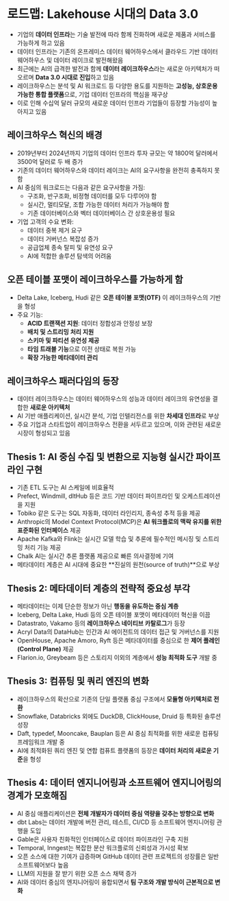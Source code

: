 # 로드맵: Lakehouse 시대의 Data 3.0


* 기업의 **데이터 인프라**는 기술 발전에 따라 함께 진화하며 새로운 제품과 서비스를 가능하게 하고 있음
* 데이터 인프라는 기존의 온프레미스 데이터 웨어하우스에서 클라우드 기반 데이터 웨어하우스 및 데이터 레이크로 발전해왔음
* 최근에는 AI의 급격한 발전과 함께 **데이터 레이크하우스**라는 새로운 아키텍처가 떠오르며 **Data 3.0 시대로 진입**하고 있음
* 레이크하우스는 분석 및 AI 워크로드 등 다양한 용도를 지원하는 **고성능, 상호운용 가능한 통합 플랫폼**으로, 기업 데이터 인프라의 핵심을 재구상
* 이로 인해 수십억 달러 규모의 새로운 데이터 인프라 기업들이 등장할 가능성이 높아지고 있음

레이크하우스 혁신의 배경
-------------

* 2019년부터 2024년까지 기업의 데이터 인프라 투자 규모는 약 1800억 달러에서 3500억 달러로 두 배 증가
* 기존의 데이터 웨어하우스와 데이터 레이크는 AI의 요구사항을 완전히 충족하지 못함
* AI 중심의 워크로드는 다음과 같은 요구사항을 가짐:
  + 구조화, 반구조화, 비정형 데이터를 모두 다루어야 함
  + 실시간, 멀티모달, 조합 가능한 데이터 처리가 가능해야 함
  + 기존 데이터베이스와 벡터 데이터베이스 간 상호운용성 필요
* 기업 고객의 수요 변화:
  + 데이터 중복 제거 요구
  + 데이터 거버넌스 복잡성 증가
  + 공급업체 종속 탈피 및 유연성 요구
  + AI에 적합한 솔루션 탐색의 어려움

오픈 테이블 포맷이 레이크하우스를 가능하게 함
-------------------------

* Delta Lake, Iceberg, Hudi 같은 **오픈 테이블 포맷(OTF)** 이 레이크하우스의 기반을 형성
* 주요 기능:
  + **ACID 트랜잭션 지원**: 데이터 정합성과 안정성 보장
  + **배치 및 스트리밍 처리 지원**
  + **스키마 및 파티션 유연성 제공**
  + **타임 트래블 기능**으로 이전 상태로 복원 가능
  + **확장 가능한 메타데이터 관리**

레이크하우스 패러다임의 등장
---------------

* 데이터 레이크하우스는 데이터 웨어하우스의 성능과 데이터 레이크의 유연성을 결합한 **새로운 아키텍처**
* AI 기반 애플리케이션, 실시간 분석, 기업 인텔리전스를 위한 **차세대 인프라**로 부상
* 주요 기업과 스타트업이 레이크하우스 전환을 서두르고 있으며, 이와 관련된 새로운 시장이 형성되고 있음

Thesis 1: AI 중심 수집 및 변환으로 지능형 실시간 파이프라인 구현
------------------------------------------

* 기존 ETL 도구는 AI 스케일에 비효율적
* Prefect, Windmill, dltHub 등은 코드 기반 데이터 파이프라인 및 오케스트레이션을 지원
* Tobiko 같은 도구는 SQL 자동화, 데이터 라인리지, 종속성 추적 등을 제공
* Anthropic의 Model Context Protocol(MCP)은 **AI 워크플로의 맥락 유지를 위한 표준화된 인터페이스** 제공
* Apache Kafka와 Flink는 실시간 모델 학습 및 추론에 필수적인 메시징 및 스트리밍 처리 기능 제공
* Chalk AI는 실시간 추론 플랫폼 제공으로 빠른 의사결정에 기여
* 메타데이터 계층은 AI 시대에 중요한 \*\*진실의 원천(source of truth)\*\*으로 부상

Thesis 2: 메타데이터 계층의 전략적 중요성 부각
------------------------------

* 메타데이터는 이제 단순한 정보가 아닌 **행동을 유도하는 중심 계층**
* Iceberg, Delta Lake, Hudi 등의 오픈 테이블 포맷이 메타데이터 혁신을 이끔
* Datastrato, Vakamo 등의 **레이크하우스 네이티브 카탈로그**가 등장
* Acryl Data의 DataHub는 인간과 AI 에이전트의 데이터 접근 및 거버넌스를 지원
* OpenHouse, Apache Amoro, Ryft 등은 메타데이터를 중심으로 한 **제어 플레인(Control Plane)** 제공
* Flarion.io, Greybeam 등은 스토리지 이외의 계층에서 **성능 최적화 도구** 개발 중

Thesis 3: 컴퓨팅 및 쿼리 엔진의 변화
-------------------------

* 레이크하우스의 확산으로 기존의 단일 플랫폼 중심 구조에서 **모듈형 아키텍처로 전환**
* Snowflake, Databricks 외에도 DuckDB, ClickHouse, Druid 등 특화된 솔루션 성장
* Daft, typedef, Mooncake, Bauplan 등은 AI 중심 최적화를 위한 새로운 컴퓨팅 프레임워크 개발 중
* AI에 최적화된 쿼리 엔진 및 연합 컴퓨트 플랫폼의 등장은 **데이터 처리의 새로운 기준**을 형성

Thesis 4: 데이터 엔지니어링과 소프트웨어 엔지니어링의 경계가 모호해짐
------------------------------------------

* AI 중심 애플리케이션은 **전체 개발자가 데이터 중심 역량을 갖추는 방향으로 변화**
* dbt Labs는 데이터 개발에 버전 관리, 테스트, CI/CD 등 소프트웨어 엔지니어링 관행을 도입
* Gable은 사용자 친화적인 인터페이스로 데이터 파이프라인 구축 지원
* Temporal, Inngest는 복잡한 분산 워크플로의 신뢰성과 가시성 확보
* 오픈 소스에 대한 기여가 급증하며 GitHub 데이터 관련 프로젝트의 성장률은 일반 소프트웨어보다 높음
* LLM의 지원을 잘 받기 위한 오픈 소스 채택 증가
* AI와 데이터 중심의 엔지니어링이 융합되면서 **팀 구조와 개발 방식이 근본적으로 변화**
